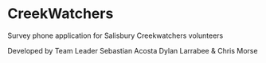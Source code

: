 # CreekWatchers

Survey phone application for Salisbury Creekwatchers volunteers

Developed by Team Leader Sebastian Acosta
Dylan Larrabee
& Chris Morse
